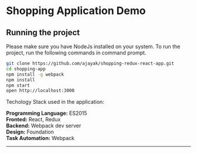 # Shopping Application Demo

## Running the project
Please make sure you have NodeJs installed on your system. To run the project, run the following commands in command prompt.

```bash
git clone https://github.com/ajayak/shopping-redux-react-app.git
cd shopping-app
npm install -g webpack
npm install
npm start
open http://localhost:3000
```

Techology Stack used in the application:

**Programming Language:** ES2015  
**Fronted:** React, Redux  
**Backend:** Webpack dev server  
**Design:** Foundation  
**Task Automation:** Webpack

***